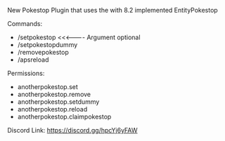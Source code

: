 New Pokestop Plugin that uses the with 8.2 implemented EntityPokestop

Commands:
- /setpokestop <Red Green Blue> <Loottable> <<<---- Argument optional
- /setpokestopdummy
- /removepokestop
- /apsreload

Permissions:
- anotherpokestop.set
- anotherpokestop.remove
- anotherpokestop.setdummy
- anotherpokestop.reload
- anotherpokestop.claimpokestop

Discord Link: https://discord.gg/hpcYj6yFAW
